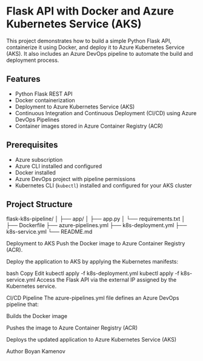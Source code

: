 # Flask API with Docker and Azure Kubernetes Service (AKS)

This project demonstrates how to build a simple Python Flask API, containerize it using Docker, and deploy it to Azure Kubernetes Service (AKS). It also includes an Azure DevOps pipeline to automate the build and deployment process.

## Features

- Python Flask REST API  
- Docker containerization  
- Deployment to Azure Kubernetes Service (AKS)  
- Continuous Integration and Continuous Deployment (CI/CD) using Azure DevOps Pipelines  
- Container images stored in Azure Container Registry (ACR)  

## Prerequisites

- Azure subscription  
- Azure CLI installed and configured  
- Docker installed  
- Azure DevOps project with pipeline permissions  
- Kubernetes CLI (`kubectl`) installed and configured for your AKS cluster  

## Project Structure

flask-k8s-pipeline/
│
├── app/
│ ├── app.py
│ └── requirements.txt
│
├── Dockerfile
├── azure-pipelines.yml
├── k8s-deployment.yml
├── k8s-service.yml
└── README.md

Deployment to AKS
Push the Docker image to Azure Container Registry (ACR).

Deploy the application to AKS by applying the Kubernetes manifests:

bash
Copy
Edit
kubectl apply -f k8s-deployment.yml
kubectl apply -f k8s-service.yml
Access the Flask API via the external IP assigned by the Kubernetes service.

CI/CD Pipeline
The azure-pipelines.yml file defines an Azure DevOps pipeline that:

Builds the Docker image

Pushes the image to Azure Container Registry (ACR)

Deploys the updated application to Azure Kubernetes Service (AKS)

Author
Boyan Kamenov